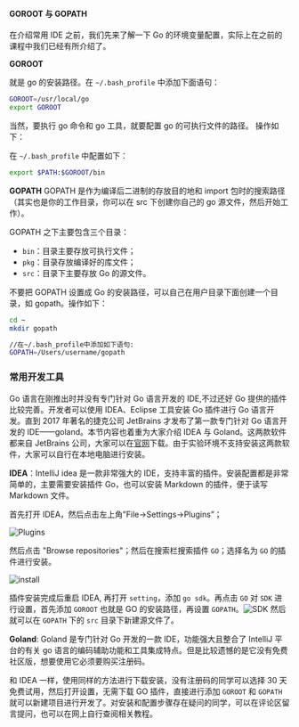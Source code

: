 #### GOROOT 与 GOPATH

在介绍常用 IDE 之前，我们先来了解一下 Go 的环境变量配置，实际上在之前的课程中我们已经有所介绍了。

**GOROOT**

就是 go 的安装路径。在 `~/.bash_profile` 中添加下面语句：

```bash
GOROOT=/usr/local/go
export GOROOT
```

当然，要执行 go 命令和 go 工具，就要配置 go 的可执行文件的路径。 操作如下：

在 `~/.bash_profile` 中配置如下：

```bash
export $PATH:$GOROOT/bin
```

**GOPATH** GOPATH 是作为编译后二进制的存放目的地和 import 包时的搜索路径 （其实也是你的工作目录，你可以在 src 下创建你自己的 go 源文件，然后开始工作）。

GOPATH 之下主要包含三个目录：

- `bin`：目录主要存放可执行文件；
- `pkg`：目录存放编译好的库文件；
- `src`：目录下主要存放 Go 的源文件。

不要把 GOPATH 设置成 Go 的安装路径，可以自己在用户目录下面创建一个目录，如 gopath。操作如下：

```bash
cd ~
mkdir gopath

//在~/.bash_profile中添加如下语句:
GOPATH=/Users/username/gopath
```

### 常用开发工具

Go 语言在刚推出时并没有专门针对 Go 语言开发的 IDE,不过还好 Go 提供的插件比较完善。开发者可以使用 IDEA、Eclipse 工具安装 Go 插件进行 Go 语言开发。直到 2017 年著名的捷克公司 JetBrains 才发布了第一款专门针对 Go 语言开发的 IDE——goland。本节内容也着重为大家介绍 IDEA 与 Goland。这两款软件都来自 JetBrains 公司，大家可以在[官网](https://www.jetbrains.com/)下载。由于实验环境不支持安装这两款软件，大家可以自行在本地电脑进行安装。

**IDEA**：IntelliJ idea 是一款非常强大的 IDE，支持丰富的插件。安装配置都是非常简单的，主要需要安装插件 Go，也可以安装 Markdown 的插件，便于读写 Markdown 文件。

首先打开 IDEA，然后点击左上角”File->Settings->Plugins”；

![Plugins](wm)

然后点击 "Browse repositories"；然后在搜索栏搜索插件 `GO`；选择名为 `GO` 的插件进行安装。

![install](wm)

插件安装完成后重启 IDEA, 再打开 `setting`，添加 `go sdk`。再点击 `GO` 对 `SDK` 进行设置，首先添加 `GOROOT` 也就是 GO 的安装路径，再设置 `GOPATH`。![SDK](wm) 然后就可以在 `GOPATH` 下的 `src` 目录下新建源文件了。

**Goland**: Goland 是专门针对 Go 开发的一款 IDE，功能强大且整合了 IntelliJ 平台的有关 go 语言的编码辅助功能和工具集成特点。但是比较遗憾的是它没有免费社区版，想要使用它必须要购买注册码。

和 IDEA 一样，使用同样的方法进行下载安装，没有注册码的同学可以选择 30 天免费试用，然后打开设置，无需下载 GO 插件，直接进行添加 `GOROOT` 和 `GOPATH` 就可以新建项目进行开发了。对安装和配置步骤存在疑问的同学，可以在评论区留言提问，也可以在网上自行查阅相关教程。